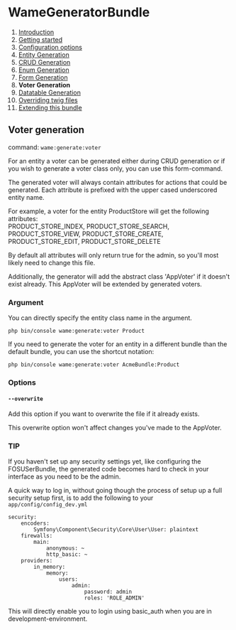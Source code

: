WameGeneratorBundle
=====================

1.  [Introduction](1_introduction.md)
2.  [Getting started](2_getting_started.md)
3.  [Configuration options](3_configuration.md)
4.  [Entity Generation](4_entity_generation.md)
5.  [CRUD Generation](5_crud_generation.md)
6.  [Enum Generation](6_enum_generation.md)
7.  [Form Generation](7_form_generation.md)
8.  **Voter Generation**
9.  [Datatable Generation](9_datatable_generation.md)
10. [Overriding twig files](10_overriding_twig.md)
11. [Extending this bundle](11_extending_bundle.md)


## Voter generation

command: `wame:generate:voter` 

For an entity a voter can be generated either during CRUD generation or
if you wish to generate a voter class only, you can use this form-command.

The generated voter will always contain attributes for actions that could 
 be generated. Each attribute is prefixed with the upper cased underscored entity name. 

For example, a voter for the entity ProductStore will get the following 
attributes:  
PRODUCT_STORE_INDEX, PRODUCT_STORE_SEARCH, PRODUCT_STORE_VIEW,
PRODUCT_STORE_CREATE, PRODUCT_STORE_EDIT, PRODUCT_STORE_DELETE

By default all attributes will only return true for the admin, so you'll most
likely need to change this file.

Additionally, the generator will add the abstract class 'AppVoter' if it doesn't
exist already. This AppVoter will be extended by generated voters. 

### Argument

You can directly specify the entity class name in the argument. 

    php bin/console wame:generate:voter Product
    
If you need to generate the voter for an entity in a different bundle than the default
bundle, you can use the shortcut notation:

    php bin/console wame:generate:voter AcmeBundle:Product

### Options

#### `--overwrite`  
Add this option if you want to overwrite the file if it already exists.

This overwrite option won't affect changes you've made to the 
AppVoter.

### TIP

If you haven't set up any security settings yet, like configuring the FOSUSerBundle,
the generated code becomes hard to check in your interface as you need to be the admin. 

A quick way to log in, without going though the process of setup up a full
 security setup first, 
is to add the following to your `app/config/config_dev.yml`

    security:
        encoders:
            Symfony\Component\Security\Core\User\User: plaintext
        firewalls:
            main:
                anonymous: ~
                http_basic: ~
        providers:
            in_memory:
                memory:
                    users:
                        admin:
                            password: admin
                            roles: 'ROLE_ADMIN'

This will directly enable you to login using basic_auth when you are in development-environment.
